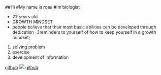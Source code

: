 ##Hi
  #My name is roaa
#Im biologist
- 22 years old
- GROWTH MINDSET
- people believe that their most basic abilities can be developed through dedication
-3reminders to yourself of how to keep yourself in a growth mindset;
1. solving problem
2. exercise
3. development of information

[github](https://github.com/roaaalqisi/learning-journal)
[](https://github.com/roaaalqisi)
![](https://encrypted-tbn0.gstatic.com/images?q=tbn:ANd9GcSTm0yxpwgmeZTPWwJAdR-j5-t6VgEd8k8TqMhuBfkLjjMRMDqp)
[github]()
